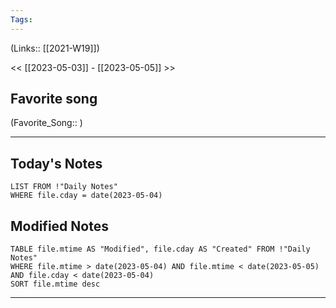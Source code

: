 ```yaml
---
Tags:
---
```

(Links:: [[2021-W19]])

<< [[2023-05-03]] - [[2023-05-05]] >>
## Favorite song
(Favorite_Song:: )

___
## Today's Notes
```dataview
LIST FROM !"Daily Notes"
WHERE file.cday = date(2023-05-04)
```
## Modified Notes
```dataview
TABLE file.mtime AS "Modified", file.cday AS "Created" FROM !"Daily Notes" 
WHERE file.mtime > date(2023-05-04) AND file.mtime < date(2023-05-05) AND file.cday < date(2023-05-04)
SORT file.mtime desc
```
___
